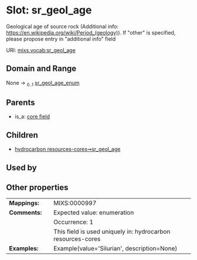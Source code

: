 
# Slot: sr_geol_age


Geological age of source rock (Additional info: https://en.wikipedia.org/wiki/Period_(geology)). If "other" is specified, please propose entry in "additional info" field

URI: [mixs.vocab:sr_geol_age](https://w3id.org/mixs/vocab/sr_geol_age)


## Domain and Range

None &#8594;  <sub>0..1</sub> [sr_geol_age_enum](sr_geol_age_enum.md)

## Parents

 *  is_a: [core field](core_field.md)

## Children

 *  [hydrocarbon resources-cores➞sr_geol_age](hydrocarbon_resources_cores_sr_geol_age.md)

## Used by


## Other properties

|  |  |  |
| --- | --- | --- |
| **Mappings:** | | MIXS:0000997 |
| **Comments:** | | Expected value: enumeration |
|  | | Occurrence: 1 |
|  | | This field is used uniquely in: hydrocarbon resources-cores |
| **Examples:** | | Example(value='Silurian', description=None) |

